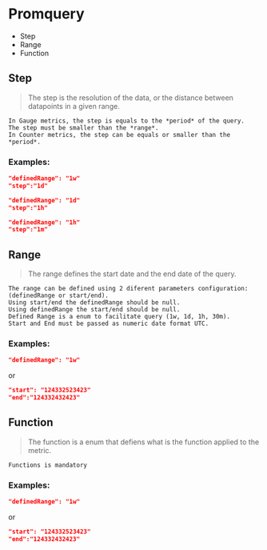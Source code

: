 # Promquery

- Step
- Range
- Function

## Step
> The step is the resolution of the data, or the distance between datapoints in a given range. 


```
In Gauge metrics, the step is equals to the *period* of the query.
The step must be smaller than the *range*.
In Counter metrics, the step can be equals or smaller than the *period*.
```

### Examples:

```json
"definedRange": "1w"
"step":"1d"
```

```json
"definedRange": "1d"
"step":"1h"
```

```json
"definedRange": "1h"
"step":"1m"
```


## Range
>The range defines the start date and the end date of the query. 

```
The range can be defined using 2 diferent parameters configuration: (definedRange or start/end).
Using start/end the definedRange should be null.
Using definedRange the start/end should be null.
Defined Range is a enum to facilitate query (1w, 1d, 1h, 30m).
Start and End must be passed as numeric date format UTC.
```

### Examples:

```json
"definedRange": "1w"
```
or 

```json
"start": "124332523423"
"end":"124332432423"
```


## Function
>The function is a enum that defiens what is the function applied to the metric.

```
Functions is mandatory
```

### Examples:

```json
"definedRange": "1w"
```
or 

```json
"start": "124332523423"
"end":"124332432423"
```
